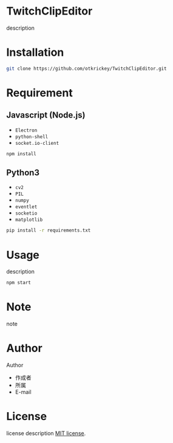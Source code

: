 # TwitchClipEditor

description

# Installation

```bash
git clone https://github.com/otkrickey/TwitchClipEditor.git
```

# Requirement

## Javascript (Node.js)

* `Electron`
* `python-shell`
* `socket.io-client`

```bash
npm install
```

## Python3

* `cv2`
* `PIL`
* `numpy`
* `eventlet`
* `socketio`
* `matplotlib`

```bash
pip install -r requirements.txt
```

# Usage

description

```bash
npm start
```

# Note

note

# Author

Author

* 作成者
* 所属
* E-mail

# License

license description
[MIT license](https://en.wikipedia.org/wiki/MIT_License).
